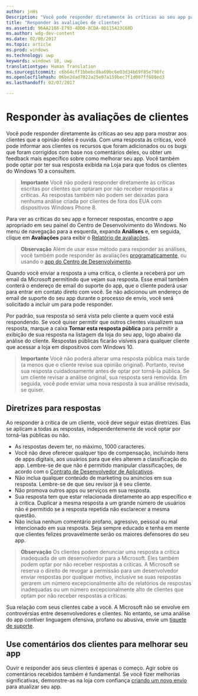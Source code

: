```yaml
---
author: jnHs
Description: "Você pode responder diretamente às críticas ao seu app para mostrar aos clientes que a opinião deles é ouvida."
title: "Responder às avaliações de clientes"
ms.assetid: 96AA2108-E793-4DD0-8CDA-0D115423C68D
ms.author: wdg-dev-content
ms.date: 02/08/2017
ms.topic: article
ms.prod: windows
ms.technology: uwp
keywords: windows 10, uwp
translationtype: Human Translation
ms.sourcegitcommit: c6b64cff1bbebc8ba69bc6e03d34b69f85e798fc
ms.openlocfilehash: 06be2dad7022a25e07a159bec7f1d007ff608ed3
ms.lasthandoff: 02/07/2017

---
```


# <a name="respond-to-customer-reviews"></a>Responder às avaliações de clientes


Você pode responder diretamente às críticas ao seu app para mostrar aos clientes que a opinião deles é ouvida. Com uma resposta às críticas, você pode informar aos clientes os recursos que foram adicionados ou os bugs que foram corrigidos com base nos comentários deles, ou obter um feedback mais específico sobre como melhorar seu app. Você também pode optar por ter sua resposta exibida na Loja para que todos os clientes do Windows 10 a consultem.

> **Importante**  Você não poderá responder diretamente às críticas escritas por clientes que optaram por não receber respostas a críticas. As respostas também não podem ser deixadas para nenhuma análise criada por clientes de fora dos EUA com dispositivos Windows Phone 8.

Para ver as críticas do seu app e fornecer respostas, encontre o app apropriado em seu painel do Centro de Desenvolvimento do Windows. No menu de navegação para a esquerda, expanda **Análises** e, em seguida, clique em **Avaliações** para exibir o [Relatório de avaliações](reviews-report.md).

> **Observação** Além de usar esse método para responder às análises, você também pode responder às avaliações [programaticamente](../monetize/submit-responses-to-app-reviews.md), ou usando o [app do Centro de Desenvolvimento](https://www.microsoft.com/store/apps/dev-center/9nblggh4r5ws). 

Quando você enviar a resposta a uma crítica, o cliente a receberá por um email da Microsoft permitindo que vejam sua resposta. Esse email também conterá o endereço de email do suporte do app, que o cliente poderá usar para entrar em contato direto com você. Se não adicionou um endereço de email de suporte do seu app durante o processo de envio, você será solicitado a incluir um para pode responder.

Por padrão, sua resposta só será vista pelo cliente a quem você está respondendo. Se você quiser permitir que outros clientes visualizem sua resposta, marque a caixa **Tornar esta resposta pública** para permitir a exibição de sua resposta na listagem da loja do seu app, logo abaixo da análise do cliente. Respostas públicas ficarão visíveis para qualquer cliente que acessar a loja em dispositivos com Windows 10.

> **Importante**  Você não poderá alterar uma resposta pública mais tarde (a menos que o cliente revise sua opinião original). Portanto, revise sua resposta cuidadosamente antes de optar por torná-la pública. Se um cliente revisar a análise original, sua resposta será removida. Em seguida, você pode enviar uma nova resposta à sua análise revisada, se quiser.

## <a name="guidelines-for-responses"></a>Diretrizes para respostas


Ao responder à crítica de um cliente, você deve seguir estas diretrizes. Elas se aplicam a todas as respostas, independentemente de você optar por torná-las públicas ou não.

-   As respostas devem ter, no máximo, 1000 caracteres.
-   Você não deve oferecer qualquer tipo de compensação, incluindo itens de apps digitais, aos usuários para que eles alterem a classificação do app. Lembre-se de que não é permitido manipular classificações, de acordo com o [Contrato de Desenvolvedor de Aplicativos](https://msdn.microsoft.com/library/windows/apps/hh694058).
-   Não inclua qualquer conteúdo de marketing ou anúncios em sua resposta. Lembre-se de que seu revisor já é seu cliente.
-   Não promova outros apps ou serviços em sua resposta.
-   Sua resposta tem que estar relacionada diretamente ao app específico e à crítica. Duplicar a mesma resposta a um grande número de usuários não é permitido se a resposta repetida não esclarecer a mesma questão.
-   Não inclua nenhum comentário profano, agressivo, pessoal ou mal intencionado em sua resposta. Seja sempre educado e tenha em mente que clientes felizes provavelmente serão os maiores defensores do seu app.

> **Observação**  Os clientes podem denunciar uma resposta a crítica inadequada de um desenvolvedor para a Microsoft. Eles também podem optar por não receber respostas a críticas.
A Microsoft se reserva o direito de revogar a permissão para um desenvolvedor enviar respostas por qualquer motivo, inclusive se suas respostas gerarem um número excepcionalmente alto de relatórios de respostas inadequadas ou um número excepcionalmente alto de clientes que optam por não receber respostas a críticas.

Sua relação com seus clientes cabe a você. A Microsoft não se envolve em controvérsias entre desenvolvedores e clientes. No entanto, se uma análise do app contiver linguagem ofensiva, profano ou abusiva, envie um [tíquete de suporte](http://go.microsoft.com/fwlink/p/?LinkID=401178).

## <a name="use-customer-feedback-to-improve-your-app"></a>Use comentários dos clientes para melhorar seu app


Ouvir e responder aos seus clientes é apenas o começo. Agir sobre os comentários recebidos também é fundamental. Se você fizer melhorias significativas, demonstre-as na loja com confiança [criando um novo envio](app-submissions.md) para atualizar seu app.

